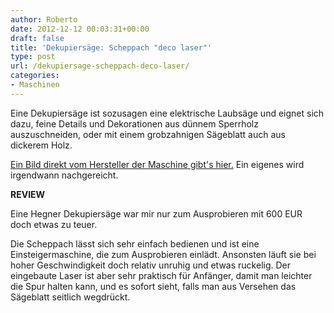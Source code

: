 ```yaml
---
author: Roberto
date: 2012-12-12 00:03:31+00:00
draft: false
title: 'Dekupiersäge: Scheppach "deco laser"'
type: post
url: /dekupiersage-scheppach-deco-laser/
categories:
- Maschinen
---
```


Eine Dekupiersäge ist sozusagen eine elektrische Laubsäge und eignet sich dazu, feine Details und Dekorationen aus dünnem Sperrholz auszuschneiden, oder mit einem grobzahnigen Sägeblatt auch aus dickerem Holz.

[Ein Bild direkt vom Hersteller der Maschine gibt's hier.](https://redbuyschwab.plenty-test-drive.eu/images/produkte/i17/1728-Scheppach-deco-laser--Laser-Deku.jpg) Ein eigenes wird irgendwann nachgereicht.

**REVIEW**

Eine Hegner Dekupiersäge war mir nur zum Ausprobieren mit 600 EUR doch etwas zu teuer.

Die Scheppach lässt sich sehr einfach bedienen und ist eine Einsteigermaschine, die zum Ausprobieren einlädt. Ansonsten läuft sie bei hoher Geschwindigkeit doch relativ unruhig und etwas ruckelig. Der eingebaute Laser ist aber sehr praktisch für Anfänger, damit man leichter die Spur halten kann, und es sofort sieht, falls man aus Versehen das Sägeblatt seitlich wegdrückt.
